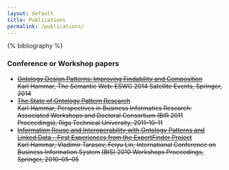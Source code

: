 ```yaml
---
layout: default
title: Publications
permalink: /publications/
---
```


{% bibliography %}

### Conference or Workshop papers
* <del>[Ontology Design Patterns: Improving Findability and Composition](http://www.diva-portal.org/smash/get/diva2:767176/FULLTEXT01.pdf)<br />
Karl Hammar, The Semantic Web: ESWC 2014 Satellite Events, Springer, 2014</del>
* <del>[The State of Ontology Pattern Research](http://hj.diva-portal.org/smash/get/diva2:447173/FULLTEXT01)<br />
 Karl Hammar, Perspectives in Business Informatics Research: Associated Workshops and Doctoral Consortium (BIR 2011 Proceedings), Riga Technical University, 2011-10-11</del>
* <del>[Information Reuse and Interoperability with Ontology Patterns and Linked Data - First Experiences from the ExpertFinder Project](http://hj.diva-portal.org/smash/get/diva2:321895/FULLTEXT02)<br />
 Karl Hammar, Vladimir Tarasov, Feiyu Lin, International Conference on Business Information System (BIS) 2010 Workshops Proceedings, Springer, 2010-05-05</del>

